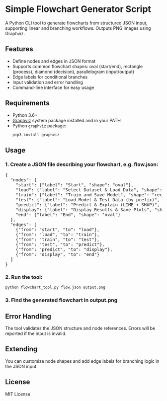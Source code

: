 # Simple Flowchart Generator Script

A Python CLI tool to generate flowcharts from structured JSON input, supporting linear and branching workflows. Outputs PNG images using Graphviz.

## Features

- Define nodes and edges in JSON format  
- Supports common flowchart shapes: oval (start/end), rectangle (process), diamond (decision), parallelogram (input/output)  
- Edge labels for conditional branches  
- Input validation and error handling  
- Command-line interface for easy usage

## Requirements

- Python 3.6+  
- [Graphviz](https://graphviz.org/download/) system package installed and in your PATH  
- Python `graphviz` package:  
  ```bash
  pip3 install graphviz

## Usage

### 1. Create a JSON file describing your flowchart, e.g. flow.json:

  <pre>{
  "nodes": {
    "start": {"label": "Start", "shape": "oval"},
    "load": {"label": "Select Dataset & Load Data", "shape": "parallelogram"},
    "train": {"label": "Train and Save Model", "shape": "rectangle"},
    "test": {"label": "Load Model & Test Data (by prefix)", "shape": "rectangle"},
    "predict": {"label": "Predict & Explain (LIME + SHAP)", "shape": "rectangle"},
    "display": {"label": "Display Results & Save Plots", "shape": "parallelogram"},
    "end": {"label": "End", "shape": "oval"}
  },
  "edges": [
    {"from": "start", "to": "load"},
    {"from": "load", "to": "train"},
    {"from": "train", "to": "test"},
    {"from": "test", "to": "predict"},
    {"from": "predict", "to": "display"},
    {"from": "display", "to": "end"}
  ]
}
</pre>

### 2. Run the tool:
```bash
python flowchart_tool.py flow.json output.png
```

### 3. Find the generated flowchart in output.png

## Error Handling
The tool validates the JSON structure and node references. Errors will be reported if the input is invalid.

## Extending
You can customize node shapes and add edge labels for branching logic in the JSON input.

## License
MIT License
